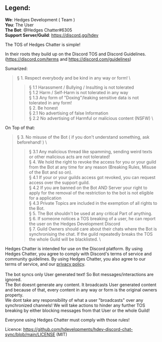 ## Legend:
**We**: Hedges Development ( Team ) \
**You**: The User \
**The Bot**: @Hedges Chatter#6305 \
**Support Server/Guild**:  https://discord.gg/hdev 

The TOS of Hedges Chatter is simple!

In their roots they build up on the Discord TOS and Discord Guidelines. \
(https://discord.com/terms and https://discord.com/guidelines)

Sumarized:

> § 1. Respect everybody and be kind in any way or form! \
> > § 1.1 Harassment / Bullying / Insulting is not tolerated \
> > § 1.2 Harm / Self-Harm is not tolerated in any way \
> > § 1.3 Any form of "Doxing"/leaking sensitive data is not tolerated in any form! \
> § 2. Be honest \
> > § 2.1 No advertising of false Information \
> > § 2.2 No advertising of Harmful or malicious content (NSFW) \

On Top of that:
> § 3. No misuse of the Bot ( if you don't understand something, ask beforehand! ) \
> > § 3.1 Any malicious thread like spamming, sending weird texts or other malicious acts are not tolerated! \
> § 4. We hold the right to revoke the access for you or your guild from the Bot at any time for any reason (Breaking Rules, Misuse of the Bot and so on). \
> > § 4.1 If your or your guilds access got revoked, you can request access over the support guild.  \
> > § 4.2 If you are banned on the Bot AND Server your right to apply for the removal of the restriction to the bot is not eligible for a application \
> > § 4.3 Private Topics are included in the exemption of all rights to the Bot. \
> § 5. The Bot shouldn't be used at any critical Part of anything. \
> § 6. If someone notices a TOS breaking of a user, he can report the user on the Hedges Development Discord \
> § 7. Guild Owners should care about their chats where the Bot is synchronising the chat. If the guild repeatedly breaks the TOS the whole Guild will be blacklisted. \

Hedges Chatter is intended for use on the Discord platform. By using Hedges Chatter, you
 agree to comply with Discord's terms of service and community 
guidelines. By using Hedges Chatter, you also agree to our terms of service, and our [privacy policy](https://github.com/hdevelopments/hdev-discord-chat-sync/blob/main/privacy.md).
\
\
The bot syncs only User generated text! So Bot messages/interactions are ignored. \
The Bot doesnt generate any content. It broadcasts User generated content and because of that, every content in any way or form is the original owners property. \
We dont take any responsibility of what a user "broadcasts" over any synchronized channels! We will take actions to hinder any further TOS breaking by either blocking messages from that User or the whole Guild!

Everyone using Hedges Chatter must comply with those rules!

Licence: https://github.com/hdevelopments/hdev-discord-chat-sync/blob/main/LICENSE (MIT)

